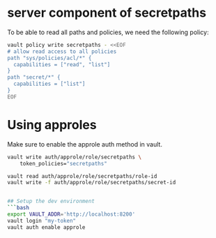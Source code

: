 # server component of secretpaths

To be able to read all paths and policies, we need the following policy:
```bash
vault policy write secretpaths - <<EOF
# allow read access to all policies
path "sys/policies/acl/*" {
  capabilities = ["read", "list"]
}
path "secret/*" {
  capabilities = ["list"]
}
EOF
```

# Using approles

Make sure to enable the approle auth method in vault.

```bash
vault write auth/approle/role/secretpaths \
    token_policies="secretpaths"
```

```bash
vault read auth/approle/role/secretpaths/role-id
vault write -f auth/approle/role/secretpaths/secret-id
```

```bash

## Setup the dev environment
```bash
export VAULT_ADDR='http://localhost:8200'
vault login "my-token"
vault auth enable approle

```
